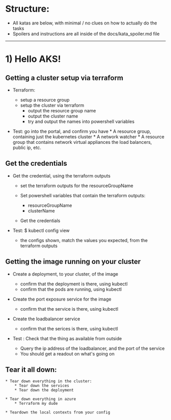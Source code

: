 # Structure:
* All katas are below, with minimal / no clues on how to actually do the tasks
* Spoilers and instructions are all inside of the docs/kata_spoiler.md file

---

# 1) Hello AKS!
## Getting a cluster setup via terraform
* Terraform:
    * setup a resource group
    * setup the cluster via terraform
        * output the resource group name
        * output the cluster name
        * try and output the names into powershell variables

* Test: go into the portal, and confirm you have
        * A resource group, containing just the kubernetes cluster
        * A network watcher
        * A resource group that contains network virtual appliances the load balancers, public ip, etc.

## Get the credentials
* Get the credential, using the terraform outputs
    * set the terraform outputs for the resourceGroupName 
    * Set powershell variables that contain the terraform outputs:
        * resourceGroupName
        * clusterName

    * Get the credentials

* Test: $ kubectl config view
    * the configs shown, match the values you expected, from the terraform outputs

## Getting the image running on your cluster
* Create a deployment, to your cluster, of the image
    * confirm that the deployment is there, using kubectl
    * confirm that the pods are running, using kubectl

* Create the port exposure service for the image
    * confirm that the service is there, using kubectl

* Create the loadbalancer service
    * confirm that the serices is there, using kubectl

* Test : Check that the thing as available from outside
    * Query the ip address of the loadbalancer, and the port of the service
    * You should get a readout on what's going on

## Tear it all down:
    * Tear down everything in the cluster:
        * Tear down the services
        * Tear down the deployment

    * Tear down everything in azure
        * Terraform my dude

    * Teardown the local contexts from your config
